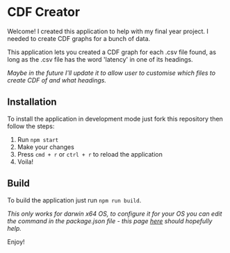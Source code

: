 # CDF Creator

Welcome! I created this application to help with my final year project. I needed to create CDF graphs for a bunch of data.

This application lets you created a CDF graph for each .csv file found, as long as the .csv file has the word 'latency' in one of its headings. 

*Maybe in the future I'll update it to allow user to customise which files to create CDF of and what headings.*

## Installation

To install the application in development mode just fork this repository then follow the steps:

1. Run `npm start`
2. Make your changes
3. Press `cmd + r` or `ctrl + r` to reload the application
4. Voila!

## Build

To build the application just run `npm run build`.

*This only works for darwin x64 OS, to configure it for your OS you can edit the command in the package.json file - this page [here](https://github.com/electron/electron-packager) should hopefully help.*

Enjoy!
